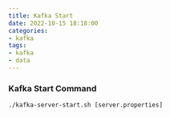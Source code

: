 ```yaml
---
title: Kafka Start
date: 2022-10-15 18:18:00
categories:
- kafka
tags:
- kafka
- data
---
```


### Kafka Start Command

```
./kafka-server-start.sh [server.properties]
```
